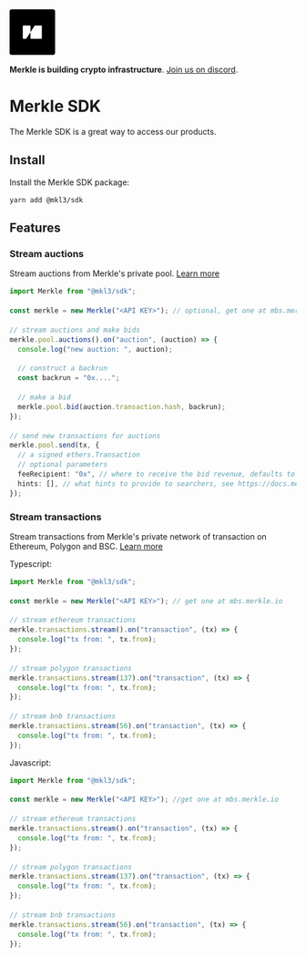 <img src="public/merkle-large.png" width="80" height="80" style="border-radius: 4px"/>

**Merkle is building crypto infrastructure**. [Join us on discord](https://discord.gg/Q9Dc7jVX6c).

# Merkle SDK

The Merkle SDK is a great way to access our products.

## Install

Install the Merkle SDK package:

```
yarn add @mkl3/sdk
```

## Features

### Stream auctions

Stream auctions from Merkle's private pool. [Learn more](https://docs.merkle.io/private-pool/what-is-merkle-private-pool)

```typescript
import Merkle from "@mkl3/sdk";

const merkle = new Merkle("<API KEY>"); // optional, get one at mbs.merkle.io

// stream auctions and make bids
merkle.pool.auctions().on("auction", (auction) => {
  console.log("new auction: ", auction);

  // construct a backrun
  const backrun = "0x....";

  // make a bid
  merkle.pool.bid(auction.transaction.hash, backrun);
});

// send new transactions for auctions
merkle.pool.send(tx, {
  // a signed ethers.Transaction
  // optional parameters
  feeRecipient: "0x", // where to receive the bid revenue, defaults to the tx.from
  hints: [], // what hints to provide to searchers, see https://docs.merkle.io/private-pool/privacy
});
```

### Stream transactions

Stream transactions from Merkle's private network of transaction on Ethereum, Polygon and BSC. [Learn more](https://docs.merkle.io/transaction-stream/what-is-merkle-transaction-stream)

Typescript:

```typescript
import Merkle from "@mkl3/sdk";

const merkle = new Merkle("<API KEY>"); // get one at mbs.merkle.io

// stream ethereum transactions
merkle.transactions.stream().on("transaction", (tx) => {
  console.log("tx from: ", tx.from);
});

// stream polygon transactions
merkle.transactions.stream(137).on("transaction", (tx) => {
  console.log("tx from: ", tx.from);
});

// stream bnb transactions
merkle.transactions.stream(56).on("transaction", (tx) => {
  console.log("tx from: ", tx.from);
});
```

Javascript:

```javascript
import Merkle from "@mkl3/sdk";

const merkle = new Merkle("<API KEY>"); //get one at mbs.merkle.io

// stream ethereum transactions
merkle.transactions.stream().on("transaction", (tx) => {
  console.log("tx from: ", tx.from);
});

// stream polygon transactions
merkle.transactions.stream(137).on("transaction", (tx) => {
  console.log("tx from: ", tx.from);
});

// stream bnb transactions
merkle.transactions.stream(56).on("transaction", (tx) => {
  console.log("tx from: ", tx.from);
});
```
